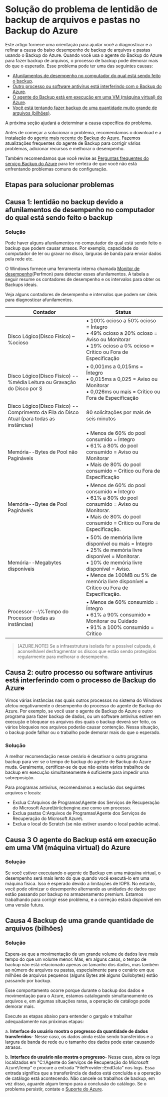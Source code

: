 <properties
   pageTitle="Solução do problema de lentidão de backup de arquivos e pastas no Backup do Azure | Microsoft Azure"
   description="Fornece uma orientação para ajudar você a diagnosticar e a refinar a causa do baixo desempenho do Backup do Azure"
   services="backup"
   documentationCenter=""
   authors="genlin"
   manager="markgal"
   editor=""/>

<tags
    ms.service="backup"
    ms.workload="storage-backup-recovery"
    ms.tgt_pltfrm="na"
    ms.devlang="na"
    ms.topic="article"
    ms.date="07/20/2016"
    ms.author="genli"/>

# Solução do problema de lentidão de backup de arquivos e pastas no Backup do Azure

Este artigo fornece uma orientação para ajudar você a diagnosticar e a refinar a causa do baixo desempenho de backup de arquivos e pastas usando o Backup do Azure. Quando você usa o agente do Backup do Azure para fazer backup de arquivos, o processo de backup pode demorar mais do que o esperado. Esse problema pode ter uma das seguintes causas:

-	[Afunilamentos de desempenho no computador do qual está sendo feito o backup](#cause1).
-	[Outro processo ou software antivírus está interferindo com o Backup do Azure](#cause2).
-	[O agente do Backup está em execução em uma VM (máquina virtual) do Azure](#cause3).
-	[Você está tentando fazer backup de uma quantidade muito grande de arquivos (bilhões)](#cause4).

A próxima seção ajudará a determinar a causa específica do problema.

Antes de começar a solucionar o problema, recomendamos o download e a instalação do [agente mais recente do Backup do Azure](http://aka.ms/azurebackup_agent). Fazemos atualizações frequentes do agente de Backup para corrigir vários problemas, adicionar recursos e melhorar o desempenho.

Também recomendamos que você revise as [Perguntas frequentes do serviço Backup do Azure](backup-azure-backup-faq.md) para ter certeza de que você não está enfrentando problemas comuns de configuração.

## Etapas para solucionar problemas
<a id="cause1"></a>
## Causa 1: lentidão no backup devido a afunilamentos de desempenho no computador do qual está sendo feito o backup

### Solução

Pode haver alguns afunilamentos no computador do qual está sendo feito o backup que podem causar atrasos. Por exemplo, capacidade do computador de ler ou gravar no disco, larguras de banda para enviar dados pela rede etc.

O Windows fornece uma ferramenta interna chamada [Monitor de desempenho](https://technet.microsoft.com/magazine/2008.08.pulse.aspx)(Perfmon) para detectar esses afunilamentos. A tabela a seguir resume os contadores de desempenho e os intervalos para obter os Backups ideais.

Veja alguns contadores de desempenho e intervalos que podem ser úteis para diagnosticar afunilamentos.

| Contador | Status |
|---|---|
|Disco Lógico(Disco Físico) – %ocioso | • 100% ocioso a 50% ocioso = Íntegro</br>• 49% ocioso a 20% ocioso = Aviso ou Monitorar</br>• 19% ocioso a 0% ocioso = Crítico ou Fora de Especificação|
| Disco Lógico(Disco Físico) -- %média Leitura ou Gravação do Disco por S | • 0,001ms a 0,015ms = Íntegro</br>• 0,015ms a 0,025 = Aviso ou Monitorar</br>• 0,026ms ou mais = Crítico ou Fora de Especificação|
| Disco Lógico(Disco Físico) -- Comprimento da Fila do Disco Atual (para todas as instâncias) | 80 solicitações por mais de seis minutos |
| Memória--Bytes de Pool não Pagináveis|• Menos de 60% do pool consumido = Íntegro<br>• 61% a 80% do pool consumido = Aviso ou Monitorar</br>• Mais de 80% do pool consumido = Crítico ou Fora de Especificação|
| Memória--Bytes de Pool Pagináveis |• Menos de 60% do pool consumido = Íntegro</br>• 61% a 80% do pool consumido = Aviso ou Monitorar.</br>• Mais de 80% do pool consumido = Crítico ou Fora de Especificação.|
| Memória--Megabytes disponíveis| • 50% de memória livre disponível ou mais = Íntegro</br>• 25% de memória livre disponível = Monitorar.</br>• 10% de memória livre disponível = Aviso.</br>• Menos de 100MB ou 5% de memória livre disponível = Crítico ou Fora de Especificação.|
|Processor--\\%Tempo do Processor (todas as instâncias)|• Menos de 60% consumido = Íntegro</br>• 61% a 90% consumido = Monitorar ou Cuidado</br>• 91% a 100% consumido = Crítico|


> [AZURE.NOTE] Se a infraestrutura isolada for a possível culpada, é aconselhável desfragmentar os discos que estão sendo protegidos regularmente para melhorar o desempenho.

<a id="cause2"></a>
## Causa 2: outro processo ou software antivírus está interferindo com o processo de Backup do Azure

Vimos várias instâncias nas quais outros processos no sistema do Windows afetou negativamente o desempenho do processo do agente de Backup do Azure. Por exemplo, se você usar o agente de Backup do Azure e outro programa para fazer backup de dados, ou um software antivírus estiver em execução e bloquear os arquivos dos quais o backup deverá ser feito, os vários bloqueios nos arquivos poderão causar contenção. Nessa situação, o backup pode falhar ou o trabalho pode demorar mais do que o esperado.

### Solução

A melhor recomendação nesse cenário é desativar o outro programa backup para ver se o tempo de backup do agente de Backup do Azure muda. Geralmente, certificar-se de que não exista vários trabalhos de backup em execução simultaneamente é suficiente para impedir uma sobreposição.

Para programas antivírus, recomendamos a exclusão dos seguintes arquivos e locais:

- Exclua C:Arquivos de Programas\\Agente dos Serviços de Recuperação do Microsoft Azure\\bin\\cbengine.exe como um processo.
- Exclua pastas C:Arquivos de Programas\\Agente dos Serviços de Recuperação do Microsoft Azure\\.
- Exclua o local do Scratch (se não estiver usando o local padrão acima).

<a id="cause3"></a>
## Causa 3 O agente do Backup está em execução em uma VM (máquina virtual) do Azure

### Solução

Se você estiver executando o agente de Backup em uma máquina virtual, o desempenho será mais lento do que quando você executá-lo em uma máquina física. Isso é esperado devido a limitações de IOPS. No entanto, você pode otimizar o desempenho alternando as unidades de dados que estão passando por backup no armazenamento premium. Estamos trabalhando para corrigir esse problema, e a correção estará disponível em uma versão futura.

<a id="cause4"></a>
## Causa 4 Backup de uma grande quantidade de arquivos (bilhões)

### Solução

Espera-se que a movimentação de um grande volume de dados leve mais tempo do que um volume menor. Mas, em alguns casos, o tempo de backup não está relacionado apenas ao tamanho dos dados, mas também ao número de arquivos ou pastas, especialmente para o cenário em que milhões de arquivos pequenos (alguns Bytes até alguns Quilobytes) estão passando por backup.

Esse comportamento ocorre porque durante o backup dos dados e movimentação para o Azure, estamos catalogando simultaneamente os arquivos e, em algumas situações raras, a operação de catálogo pode demorar mais.

Execute as etapas abaixo para entender o gargalo e trabalhar adequadamente nas próximas etapas:

a. **Interface do usuário mostra o progresso da quantidade de dados transferidos**- Nesse caso, os dados ainda estão sendo transferidos e a largura de banda de rede ou o tamanho dos dados pode estar causando atrasos.

b. **Interface do usuário não mostra o progresso**- Nesse caso, abra os logs localizados em "C:\\Agente do Serviços de Recuperação do Microsoft Azure\\Temp" e procure a entrada "FileProvider::EndData" nos logs. Essa entrada significa que a transferência de dados está concluída e a operação de catálogo está acontecendo. Não cancele os trabalhos de backup, em vez disso, aguarde algum tempo para a conclusão do catálogo. Se o problema persistir, contate o [Suporte do Azure](https://portal.azure.com/#create/Microsoft.Support).

<!---HONumber=AcomDC_0720_2016-->